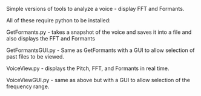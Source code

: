 Simple versions of tools to analyze a voice - display FFT and Formants.

All of these require python to be installed:

GetFormants.py - takes a snapshot of the voice and saves it into a file and 
                 also displays the FFT and Formants

GetFormantsGUI.py - Same as GetFormants with a GUI to allow selection of past 
                    files to be viewed.

VoiceView.py - displays the Pitch, FFT, and Formants in real time.

VoiceViewGUI.py - same as above but with a GUI to allow selection of the 
                  frequency range.


